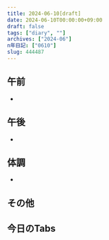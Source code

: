 ```yaml
---
title: 2024-06-10[draft]
date: 2024-06-10T00:00:00+09:00
draft: false
tags: ["diary", ""]
archives: ["2024-06"]
n年日記: ["0610"]
slug: 444487
---
```

## 午前
- 
## 午後
- 
## 体調
- 
## その他
## 今日のTabs
